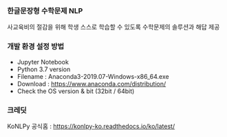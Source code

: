 ### 한글문장형 수학문제 NLP

사교육비의 절감을 위해 학생 스스로 학습할 수 있도록 수학문제의 솔루션과 해답 제공
 
### 개발 환경 설정 방법
* Jupyter Notebook
* Python 3.7 version
* Filename : Anaconda3-2019.07-Windows-x86_64.exe
* Download : https://www.anaconda.com/distribution/
* Check the OS version & bit (32bit / 64bit)


### 크레딧
KoNLPy 공식홈 : https://konlpy-ko.readthedocs.io/ko/latest/
